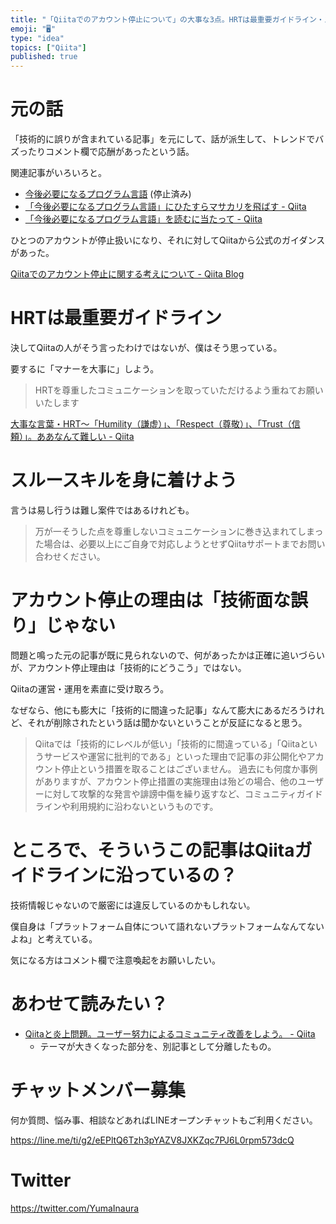 ```yaml
---
title: "「Qiitaでのアカウント停止について」の大事な3点。HRTは最重要ガイドライン・スルースキルを身に着けよう・停止理由は「技術的誤り」ではな"
emoji: "🖥"
type: "idea"
topics: ["Qiita"]
published: true
---
```



# 元の話

「技術的に誤りが含まれている記事」を元にして、話が派生して、トレンドでバズったりコメント欄で応酬があったという話。

関連記事がいろいろと。

- [今後必要になるプログラム言語](https://qiita.com/administrator1974/items/387aab2a42bf57e3b215) (停止済み)
- [「今後必要になるプログラム言語」にひたすらマサカリを飛ばす - Qiita](https://qiita.com/alter/items/389dba835cccf4e54e11)
- [「今後必要になるプログラム言語」を読むに当たって - Qiita](https://qiita.com/pik/items/1c95d69debee4aedffea)

ひとつのアカウントが停止扱いになり、それに対してQiitaから公式のガイダンスがあった。

[Qiitaでのアカウント停止に関する考えについて - Qiita Blog](https://blog.qiita.com/account-suspension-in-qiita/)



# HRTは最重要ガイドライン


決してQiitaの人がそう言ったわけではないが、僕はそう思っている。

要するに「マナーを大事に」しよう。

>HRTを尊重したコミュニケーションを取っていただけるよう重ねてお願いいたします

[大事な言葉・HRT～「Humility（謙虚）」、「Respect（尊敬）」、「Trust（信頼）」。ああなんて難しい - Qiita](https://qiita.com/developer-kikikaikai/items/9e08fe0f8ee0eebaccab)


# スルースキルを身に着けよう

言うは易し行うは難し案件ではあるけれども。

>万が一そうした点を尊重しないコミュニケーションに巻き込まれてしまった場合は、必要以上にご自身で対応しようとせずQiitaサポートまでお問い合わせください。


# アカウント停止の理由は「技術面な誤り」じゃない

問題と鳴った元の記事が既に見られないので、何があったかは正確に追いづらいが、アカウント停止理由は「技術的にどうこう」ではない。

Qiitaの運営・運用を素直に受け取ろう。

なぜなら、他にも膨大に「技術的に間違った記事」なんて膨大にあるだろうけれど、それが削除されたという話は聞かないということが反証になると思う。

>Qiitaでは「技術的にレベルが低い」「技術的に間違っている」「Qiitaというサービスや運営に批判的である」といった理由で記事の非公開化やアカウント停止という措置を取ることはございません。
>過去にも何度か事例がありますが、アカウント停止措置の実施理由は殆どの場合、他のユーザーに対して攻撃的な発言や誹謗中傷を繰り返すなど、コミュニティガイドラインや利用規約に沿わないというものです。

# ところで、そういうこの記事はQiitaガイドラインに沿っているの？

技術情報じゃないので厳密には違反しているのかもしれない。

僕自身は「プラットフォーム自体について語れないプラットフォームなんてないよね」と考えている。

気になる方はコメント欄で注意喚起をお願いしたい。

# あわせて読みたい？

- [Qiitaと炎上問題。ユーザー努力によるコミュニティ改善をしよう。 - Qiita](https://qiita.com/YumaInaura/items/27a766acfb42c1203a11)
  - テーマが大きくなった部分を、別記事として分離したもの。









<!-- Update From Qiita API -->

# チャットメンバー募集


何か質問、悩み事、相談などあればLINEオープンチャットもご利用ください。

https://line.me/ti/g2/eEPltQ6Tzh3pYAZV8JXKZqc7PJ6L0rpm573dcQ





# Twitter


https://twitter.com/YumaInaura


<!-- Update From Qiita API -->


